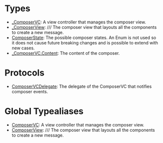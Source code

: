 # Types

  - [\_ComposerVC](/_ComposerVC):
    A view controller that manages the composer view.
  - [\_ComposerView](/_ComposerView):
    /// The composer view that layouts all the components to create a new message.
  - [ComposerState](/ComposerState):
    The possible composer states. An Enum is not used so it does not cause
    future breaking changes and is possible to extend with new cases.
  - [\_ComposerVC.Content](/_ComposerVC_Content):
    The content of the composer.

# Protocols

  - [ComposerVCDelegate](/ComposerVCDelegate):
    The delegate of the ComposerVC that notifies composer events.

# Global Typealiases

  - [ComposerVC](/ComposerVC):
    A view controller that manages the composer view.
  - [ComposerView](/ComposerView):
    /// The composer view that layouts all the components to create a new message.

